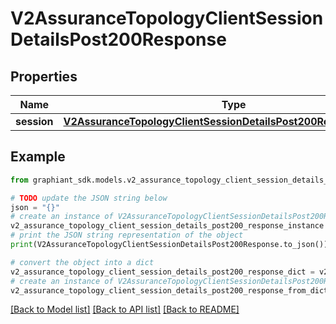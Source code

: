 # V2AssuranceTopologyClientSessionDetailsPost200Response


## Properties

Name | Type | Description | Notes
------------ | ------------- | ------------- | -------------
**session** | [**V2AssuranceTopologyClientSessionDetailsPost200ResponseSession**](V2AssuranceTopologyClientSessionDetailsPost200ResponseSession.md) |  | [optional] 

## Example

```python
from graphiant_sdk.models.v2_assurance_topology_client_session_details_post200_response import V2AssuranceTopologyClientSessionDetailsPost200Response

# TODO update the JSON string below
json = "{}"
# create an instance of V2AssuranceTopologyClientSessionDetailsPost200Response from a JSON string
v2_assurance_topology_client_session_details_post200_response_instance = V2AssuranceTopologyClientSessionDetailsPost200Response.from_json(json)
# print the JSON string representation of the object
print(V2AssuranceTopologyClientSessionDetailsPost200Response.to_json())

# convert the object into a dict
v2_assurance_topology_client_session_details_post200_response_dict = v2_assurance_topology_client_session_details_post200_response_instance.to_dict()
# create an instance of V2AssuranceTopologyClientSessionDetailsPost200Response from a dict
v2_assurance_topology_client_session_details_post200_response_from_dict = V2AssuranceTopologyClientSessionDetailsPost200Response.from_dict(v2_assurance_topology_client_session_details_post200_response_dict)
```
[[Back to Model list]](../README.md#documentation-for-models) [[Back to API list]](../README.md#documentation-for-api-endpoints) [[Back to README]](../README.md)


